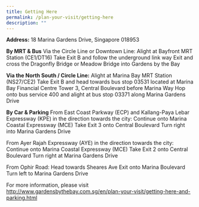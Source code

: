 ```yaml
---
title: Getting Here
permalink: /plan-your-visit/getting-here
description: ""
---
```

**Address:**
18 Marina Gardens Drive, Singapore 018953


**By MRT & Bus**
Via the Circle Line or Downtown Line:
Alight at Bayfront MRT Station (CE1/DT16)
Take Exit B and follow the underground link way
Exit and cross the Dragonfly Bridge or Meadow Bridge into Gardens by the Bay


**Via the North South / Circle Line:**
Alight at Marina Bay MRT Station (NS27/CE2)
Take Exit B and head towards bus stop 03531 located at Marina Bay Financial Centre Tower 3, Central Boulevard before Marina Way
Hop onto bus service 400 and alight at bus stop 03371 along Marina Gardens Drive


**By Car & Parking**
From East Coast Parkway (ECP) and Kallang-Paya Lebar Expressway (KPE) in the direction towards the city:
Continue onto Marina Coastal Expressway (MCE)
Take Exit 3 onto Central Boulevard
Turn right into Marina Gardens Drive


From Ayer Rajah Expressway (AYE) in the direction towards the city:
Continue onto Marina Coastal Expressway (MCE)
Take Exit 2 onto Central Boulevard
Turn right at Marina Gardens Drive


From Ophir Road:
Head towards Sheares Ave
Exit onto Marina Boulevard
Turn left to Marina Gardens Drive

For more information, please visit http://www.gardensbythebay.com.sg/en/plan-your-visit/getting-here-and-parking.html

